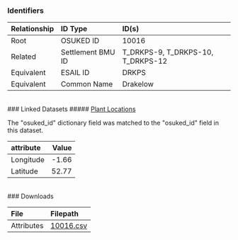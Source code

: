 ### Identifiers

| Relationship   | ID Type           | ID(s)                             |
|:---------------|:------------------|:----------------------------------|
| Root           | OSUKED ID         | 10016                             |
| Related        | Settlement BMU ID | T_DRKPS-9, T_DRKPS-10, T_DRKPS-12 |
| Equivalent     | ESAIL ID          | DRKPS                             |
| Equivalent     | Common Name       | Drakelow                          |

<br>
### Linked Datasets
##### <a href="https://osuked.github.io/Power-Station-Dictionary/datasets/plant-locations">Plant Locations</a>



The "osuked_id" dictionary field was matched to the "osuked_id" field in this dataset.

| attribute   |   Value |
|:------------|--------:|
| Longitude   |   -1.66 |
| Latitude    |   52.77 |


<br>
### Downloads


| File       | Filepath                                                                              |
|:-----------|:--------------------------------------------------------------------------------------|
| Attributes | [10016.csv](https://osuked.github.io/Power-Station-Dictionary/object_attrs/10016.csv) |
